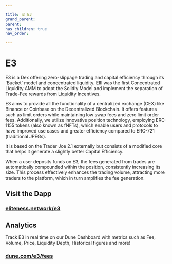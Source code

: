 ```yaml
---

title: 🇪 E3
grand_parent:
parent:
has_children: true
nav_order:

---
```


# E3
E3 is a Dex offering zero-slippage trading and capital efficiency through its 'Bucket' model and concentrated liquidity. EⅢ was the first Concentrated Liquidity AMM to adopt the Solidly Model and implement the separation of Trade-Fee rewards from Liquidity Incentives.

E3 aims to provide all the functionality of a centralized exchange (CEX) like Binance or Coinbase on the Decentralized Blockchain. It offers features such as limit orders  while maintaining low swap fees and zero limit order fees. Additionally, we utilize innovative position technology, employing ERC-1155 tokens (also known as fNFTs), which enable users and protocols to have improved use cases and greater efficiency compared to ERC-721 (traditional JPEGs).

It is based on the Trader Joe 2.1 externally but consists of a modified core that helps it generate a slightly better Capital Efficiency.

When a user deposits funds on E3, the fees generated from trades are automatically compounded within the position, consistently increasing its size. This process effectively enhances the trading volume, attracting more traders to the platform, which in turn amplifies the fee generation.


## Visit the Dapp
### [eliteness.network/e3](https://eliteness.network/e3)

## Analytics

Track E3 in real time on our Dune Dashboard with metrics such as Fee, Volume, Price, Liquidity Depth, Historical figures and more!
### [dune.com/e3/fees](https://dune.com/e3/fees)
